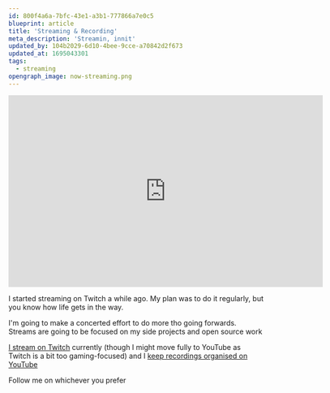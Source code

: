 ```yaml
---
id: 800f4a6a-7bfc-43e1-a3b1-777866a7e0c5
blueprint: article
title: 'Streaming & Recording'
meta_description: 'Streamin, innit'
updated_by: 104b2029-6d10-4bee-9cce-a70842d2f673
updated_at: 1695043301
tags:
  - streaming
opengraph_image: now-streaming.png
---
```

<iframe src="https://player.twitch.tv/?video=1928073917&parent=simonhamp.me" frameborder="0" allowfullscreen="true" scrolling="no" height="378" width="620"></iframe>

I started streaming on Twitch a while ago. My plan was to do it regularly, but you know how life gets in the way.

I'm going to make a concerted effort to do more tho going forwards. Streams are going to be focused on my side projects and open source work

[I stream on Twitch](https://twitch.tv/simonhamp) currently (though I might move fully to YouTube as Twitch is a bit too gaming-focused) and I [keep recordings organised on YouTube](https://www.youtube.com/simonhamp)

Follow me on whichever you prefer